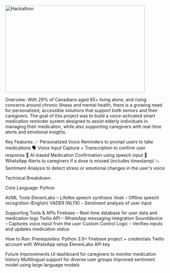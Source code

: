   <img width="441" height="275" alt="Hackathon" src="https://github.com/user-attachments/assets/564d9a59-ce53-447b-81d6-f141e3fe1117" />


Overview: 
With 29% of Canadians aged 65+ living alone, and rising concerns around chronic illness and mental health, there is a growing need for personalized, accessible solutions that support both seniors and their caregivers.
The goal of this project was to build a voice-activated smart medication reminder system designed to assist elderly individuals in managing their medication, while also supporting caregivers with real-time alerts and emotional insights.

Key Features:
✅ Personalized Voice Reminders to prompt users to take medications
🗣️ Voice Input Capture + Transcription to confirm user response
🤖 AI-based Medication Confirmation using speech input
📲 WhatsApp Alerts to caregivers if a dose is missed (includes timestamp)
📉 Sentiment Analysis to detect stress or emotional changes in the user's voice

Technical Breakdown: 

Core Language: Python

AI/ML Tools
ElevenLabs – Lifelike speech synthesis
Vosk – Offline speech recognition (English)
VADER (NLTK) – Sentiment analysis of user input

Supporting Tools & APIs
Firebase – Real-time database for user data and medication logs
Twilio API – WhatsApp messaging integration
Sounddevice – Captures voice input from the user
Custom Control Logic – Verifies inputs and updates medication status

How to Run:
Prerequisites:
Python 3.9+
Firebase project + credentials
Twilio account with WhatsApp setup
ElevenLabs API key

Future Improvements
UI dashboard for caregivers to monitor medication history
Multilingual support for diverse user groups
Improved sentiment model using large language models


